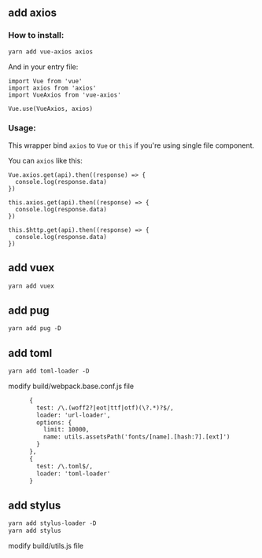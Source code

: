 ## add axios
### How to install:
```xml
yarn add vue-axios axios
```
And in your entry file:
```
import Vue from 'vue'
import axios from 'axios'
import VueAxios from 'vue-axios'

Vue.use(VueAxios, axios)
```

### Usage:
This wrapper bind `axios` to `Vue` or `this` if you're using single file component.

You can `axios` like this:
```
Vue.axios.get(api).then((response) => {
  console.log(response.data)
})

this.axios.get(api).then((response) => {
  console.log(response.data)
})

this.$http.get(api).then((response) => {
  console.log(response.data)
})
```

## add vuex
```xml
yarn add vuex
```
## add pug
```xml
yarn add pug -D
```

## add toml
```xml
yarn add toml-loader -D
```
modify build/webpack.base.conf.js file
```xml
      {
        test: /\.(woff2?|eot|ttf|otf)(\?.*)?$/,
        loader: 'url-loader',
        options: {
          limit: 10000,
          name: utils.assetsPath('fonts/[name].[hash:7].[ext]')
        }
      },
      {
        test: /\.toml$/,
        loader: 'toml-loader'
      }
```

## add stylus
```xml
yarn add stylus-loader -D
yarn add stylus
```

modify build/utils.js file
